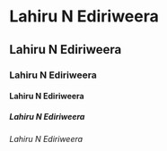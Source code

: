 # Lahiru N Ediriweera
## Lahiru N Ediriweera
### Lahiru N Ediriweera
#### Lahiru N Ediriweera
##### Lahiru N Ediriweera
###### Lahiru N Ediriweera


 
